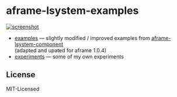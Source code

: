 # aframe-lsystem-examples

[![screenshot](https://user-images.githubusercontent.com/720669/97751364-7ad32d80-1af2-11eb-9dca-2f45cc236572.png)](https://aframeai.github.io/aframe-lsystem-examples/)

- [examples](examples) — slightly modified / improved examples from [aframe-lsystem-component](https://github.com/nylki/aframe-lsystem-component)  
  (adapted and upated for aframe 1.0.4)
- [experiments](experiments) — some of my own experiments

## License

MIT-Licensed
